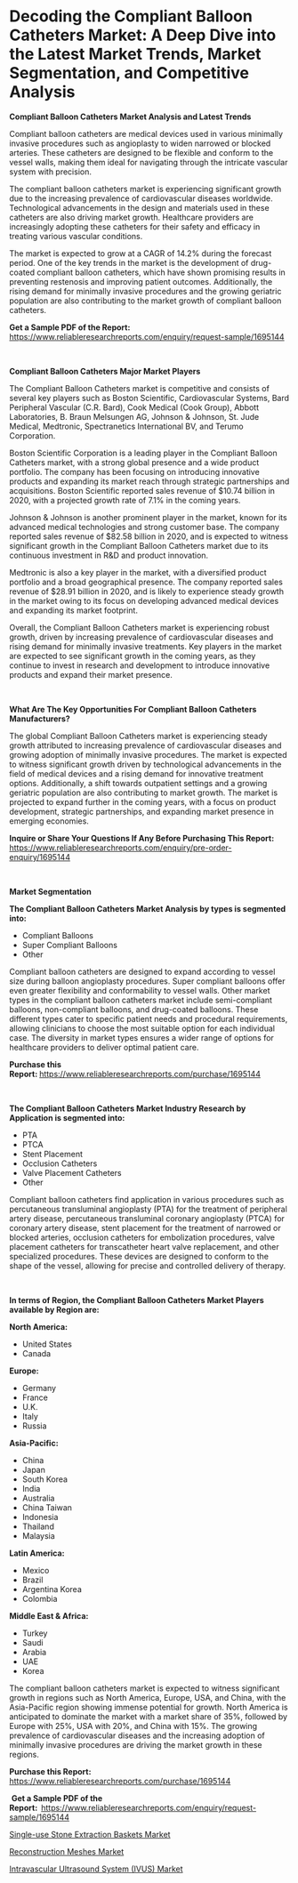 <p><h1>Decoding the Compliant Balloon Catheters Market: A Deep Dive into the Latest Market Trends, Market Segmentation, and Competitive Analysis</h1></p><p><strong>Compliant Balloon Catheters Market Analysis and Latest Trends</strong></p>
<p><p>Compliant balloon catheters are medical devices used in various minimally invasive procedures such as angioplasty to widen narrowed or blocked arteries. These catheters are designed to be flexible and conform to the vessel walls, making them ideal for navigating through the intricate vascular system with precision.</p><p>The compliant balloon catheters market is experiencing significant growth due to the increasing prevalence of cardiovascular diseases worldwide. Technological advancements in the design and materials used in these catheters are also driving market growth. Healthcare providers are increasingly adopting these catheters for their safety and efficacy in treating various vascular conditions.</p><p>The market is expected to grow at a CAGR of 14.2% during the forecast period. One of the key trends in the market is the development of drug-coated compliant balloon catheters, which have shown promising results in preventing restenosis and improving patient outcomes. Additionally, the rising demand for minimally invasive procedures and the growing geriatric population are also contributing to the market growth of compliant balloon catheters.</p></p>
<p><strong>Get a Sample PDF of the Report:&nbsp;</strong> <a href="https://www.reliableresearchreports.com/enquiry/request-sample/1695144">https://www.reliableresearchreports.com/enquiry/request-sample/1695144</a></p>
<p>&nbsp;</p>
<p><strong>Compliant Balloon Catheters Major Market Players</strong></p>
<p><p>The Compliant Balloon Catheters market is competitive and consists of several key players such as Boston Scientific, Cardiovascular Systems, Bard Peripheral Vascular (C.R. Bard), Cook Medical (Cook Group), Abbott Laboratories, B. Braun Melsungen AG, Johnson & Johnson, St. Jude Medical, Medtronic, Spectranetics International BV, and Terumo Corporation.</p><p>Boston Scientific Corporation is a leading player in the Compliant Balloon Catheters market, with a strong global presence and a wide product portfolio. The company has been focusing on introducing innovative products and expanding its market reach through strategic partnerships and acquisitions. Boston Scientific reported sales revenue of $10.74 billion in 2020, with a projected growth rate of 7.1% in the coming years.</p><p>Johnson & Johnson is another prominent player in the market, known for its advanced medical technologies and strong customer base. The company reported sales revenue of $82.58 billion in 2020, and is expected to witness significant growth in the Compliant Balloon Catheters market due to its continuous investment in R&D and product innovation.</p><p>Medtronic is also a key player in the market, with a diversified product portfolio and a broad geographical presence. The company reported sales revenue of $28.91 billion in 2020, and is likely to experience steady growth in the market owing to its focus on developing advanced medical devices and expanding its market footprint.</p><p>Overall, the Compliant Balloon Catheters market is experiencing robust growth, driven by increasing prevalence of cardiovascular diseases and rising demand for minimally invasive treatments. Key players in the market are expected to see significant growth in the coming years, as they continue to invest in research and development to introduce innovative products and expand their market presence.</p></p>
<p>&nbsp;</p>
<p><strong>What Are The Key Opportunities For Compliant Balloon Catheters Manufacturers?</strong></p>
<p><p>The global Compliant Balloon Catheters market is experiencing steady growth attributed to increasing prevalence of cardiovascular diseases and growing adoption of minimally invasive procedures. The market is expected to witness significant growth driven by technological advancements in the field of medical devices and a rising demand for innovative treatment options. Additionally, a shift towards outpatient settings and a growing geriatric population are also contributing to market growth. The market is projected to expand further in the coming years, with a focus on product development, strategic partnerships, and expanding market presence in emerging economies.</p></p>
<p><strong>Inquire or Share Your Questions If Any Before Purchasing This Report:</strong> <a href="https://www.reliableresearchreports.com/enquiry/pre-order-enquiry/1695144">https://www.reliableresearchreports.com/enquiry/pre-order-enquiry/1695144</a></p>
<p>&nbsp;</p>
<p><strong>Market Segmentation</strong></p>
<p><strong>The Compliant Balloon Catheters Market Analysis by types is segmented into:</strong></p>
<p><ul><li>Compliant Balloons</li><li>Super Compliant Balloons</li><li>Other</li></ul></p>
<p><p>Compliant balloon catheters are designed to expand according to vessel size during balloon angioplasty procedures. Super compliant balloons offer even greater flexibility and conformability to vessel walls. Other market types in the compliant balloon catheters market include semi-compliant balloons, non-compliant balloons, and drug-coated balloons. These different types cater to specific patient needs and procedural requirements, allowing clinicians to choose the most suitable option for each individual case. The diversity in market types ensures a wider range of options for healthcare providers to deliver optimal patient care.</p></p>
<p><strong>Purchase this Report:&nbsp;</strong><a href="https://www.reliableresearchreports.com/purchase/1695144">https://www.reliableresearchreports.com/purchase/1695144</a></p>
<p>&nbsp;</p>
<p><strong>The Compliant Balloon Catheters Market Industry Research by Application is segmented into:</strong></p>
<p><ul><li>PTA</li><li>PTCA</li><li>Stent Placement</li><li>Occlusion Catheters</li><li>Valve Placement Catheters</li><li>Other</li></ul></p>
<p><p>Compliant balloon catheters find application in various procedures such as percutaneous transluminal angioplasty (PTA) for the treatment of peripheral artery disease, percutaneous transluminal coronary angioplasty (PTCA) for coronary artery disease, stent placement for the treatment of narrowed or blocked arteries, occlusion catheters for embolization procedures, valve placement catheters for transcatheter heart valve replacement, and other specialized procedures. These devices are designed to conform to the shape of the vessel, allowing for precise and controlled delivery of therapy.</p></p>
<p>&nbsp;</p>
<p><strong>In terms of Region, the Compliant Balloon Catheters Market Players available by Region are:</strong></p>
<p>
    <p> <strong> North America: </strong>
        <ul>
            <li>United States</li>
            <li>Canada</li>
        </ul>
        </p> 
    <p> <strong> Europe: </strong>
        <ul>
            <li>Germany</li>
            <li>France</li>
            <li>U.K.</li>
            <li>Italy</li>
            <li>Russia</li>
        </ul>
        </p> 
    <p> <strong> Asia-Pacific: </strong>
        <ul>
            <li>China</li>
            <li>Japan</li>
            <li>South Korea</li>
            <li>India</li>
            <li>Australia</li>
            <li>China Taiwan</li>
            <li>Indonesia</li>
            <li>Thailand</li>
            <li>Malaysia</li>
        </ul>
        </p> 
    <p> <strong> Latin America: </strong>
        <ul>
            <li>Mexico</li>
            <li>Brazil</li>
            <li>Argentina Korea</li>
            <li>Colombia</li>
        </ul>
        </p> 
    <p> <strong> Middle East & Africa: </strong>
        <ul>
            <li>Turkey</li>
            <li>Saudi</li>
            <li>Arabia</li>
            <li>UAE</li>
            <li>Korea</li>
        </ul>
    </p>
    </p>
<p><p>The compliant balloon catheters market is expected to witness significant growth in regions such as North America, Europe, USA, and China, with the Asia-Pacific region showing immense potential for growth. North America is anticipated to dominate the market with a market share of 35%, followed by Europe with 25%, USA with 20%, and China with 15%. The growing prevalence of cardiovascular diseases and the increasing adoption of minimally invasive procedures are driving the market growth in these regions.</p></p>
<p><strong>Purchase this Report: </strong><a href="https://www.reliableresearchreports.com/purchase/1695144">https://www.reliableresearchreports.com/purchase/1695144</a></p>
<p>&nbsp;<strong>Get a Sample PDF of the Report:&nbsp;&nbsp;</strong><a href="https://www.reliableresearchreports.com/enquiry/request-sample/1695144">https://www.reliableresearchreports.com/enquiry/request-sample/1695144</a></p>
<p><strong></strong></p>
<p><p><a href="https://github.com/beatblasta/Market-Research-Report-List-2/blob/main/single-use-stone-extraction-baskets-market.md">Single-use Stone Extraction Baskets Market</a></p><p><a href="https://github.com/Sinjinluong3e0awx2m195k76/Market-Research-Report-List-1/blob/main/reconstruction-meshes-market.md">Reconstruction Meshes Market</a></p><p><a href="https://github.com/shotows/Market-Research-Report-List-1/blob/main/intravascular-ultrasound-system-ivus-market.md">Intravascular Ultrasound System (IVUS) Market</a></p></p>